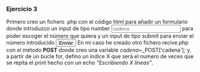### Ejercicio 3

Primero creo un fichero .php con el código html para añadir un formulario 
donde introduzco un input de tipo number **_<input type="number" placeholder="cadena" name="cadena">_** para poder 
escoger el número que quiera y un input de tipo submit para enviar el número introducido 
**_<input type="submit" value="Enviar">_**
En mi caso he creado otro fichero recive.php con el método **POST** donde creo una variable $cadena=$_POST['cadena'];
y, a partir de un bucle for, defino un índice X que será el numero de veces que se repita el print hecho con un 
echo _“Escribiendo X líneas”_.